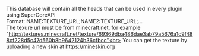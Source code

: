 This database will contain all the heads that can be used in every plugin using SuperCoreAPI<br>
Format: NAME:TEXTURE_URL;NAME2:TEXTURE_URL;...<br>
The texure url must be from minecraft.net, for example "http://textures.minecraft.net/texture/69369dba486dae3ab79a5676a1c9f488cf228d5c47d560b8b9642124b36cfbcc"<br>
You can get the texture by uploading a new skin at https://mineskin.org<br>
